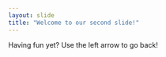 ```yaml
---
layout: slide
title: "Welcome to our second slide!"
---
```

Having fun yet?
Use the left arrow to go back!
